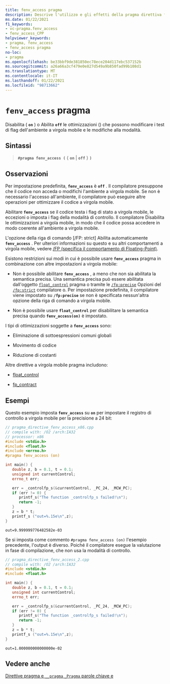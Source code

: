 ```yaml
---
title: fenv_access pragma
description: Descrive l'utilizzo e gli effetti della pragma direttiva fenv_access. La direttiva fenv_access controlla l'accesso all'ambiente a virgola mobile in fase di esecuzione.
ms.date: 01/22/2021
f1_keywords:
- vc-pragma.fenv_access
- fenv_access_CPP
helpviewer_keywords:
- pragma, fenv_access
- fenv_access pragma
no-loc:
- pragma
ms.openlocfilehash: be33bbf9de381850ec78ece204d117ebc537152b
ms.sourcegitcommit: a26a66a3cf479e0e827d549a9b850fad99b108d1
ms.translationtype: MT
ms.contentlocale: it-IT
ms.lasthandoff: 01/22/2021
ms.locfileid: "98713662"
---
```

# <a name="fenv_access-no-locpragma"></a>`fenv_access` pragma

Disabilita ( **`on`** ) o Abilita **`off`** le ottimizzazioni () che possono modificare i test di flag dell'ambiente a virgola mobile e le modifiche alla modalità.

## <a name="syntax"></a>Sintassi

> **`#pragma fenv_access (`** { **`on`** | **`off`** } **`)`**

## <a name="remarks"></a>Osservazioni

Per impostazione predefinita, **`fenv_access`** è **`off`** . Il compilatore presuppone che il codice non acceda o modifichi l'ambiente a virgola mobile. Se non è necessario l'accesso all'ambiente, il compilatore può eseguire altre operazioni per ottimizzare il codice a virgola mobile.

Abilitare **`fenv_access`** se il codice testa i flag di stato a virgola mobile, le eccezioni o imposta i flag della modalità di controllo. Il compilatore Disabilita le ottimizzazioni a virgola mobile, in modo che il codice possa accedere in modo coerente all'ambiente a virgola mobile.

L'opzione della riga di comando [/FP: strict] Abilita automaticamente **`fenv_access`** . Per ulteriori informazioni su questo e su altri comportamenti a virgola mobile, vedere [/FP (specifica il comportamento di Floating-Point)](../build/reference/fp-specify-floating-point-behavior.md).

Esistono restrizioni sui modi in cui è possibile usare **`fenv_access`** pragma in combinazione con altre impostazioni a virgola mobile:

- Non è possibile abilitare **`fenv_access`** , a meno che non sia abilitata la semantica precisa. Una semantica precisa può essere abilitata dall'oggetto [`float_control`](float-control.md) pragma o tramite le [`/fp:precise`](../build/reference/fp-specify-floating-point-behavior.md) Opzioni del [`/fp:strict`](../build/reference/fp-specify-floating-point-behavior.md) compilatore o. Per impostazione predefinita, il compilatore viene impostato su **`/fp:precise`** se non è specificata nessun'altra opzione della riga di comando a virgola mobile.

- Non è possibile usare **`float_control`** per disabilitare la semantica precisa quando **`fenv_access(on)`** è impostato.

I tipi di ottimizzazioni soggette a **`fenv_access`** sono:

- Eliminazione di sottoespressioni comuni globali

- Movimento di codice

- Riduzione di costanti

Altre direttive a virgola mobile pragma includono:

- [float_control](../preprocessor/float-control.md)

- [fp_contract](../preprocessor/fp-contract.md)

## <a name="examples"></a>Esempi

Questo esempio imposta **`fenv_access`** su **`on`** per impostare il registro di controllo a virgola mobile per la precisione a 24 bit:

```cpp
// pragma_directive_fenv_access_x86.cpp
// compile with: /O2 /arch:IA32
// processor: x86
#include <stdio.h>
#include <float.h>
#include <errno.h>
#pragma fenv_access (on)

int main() {
   double z, b = 0.1, t = 0.1;
   unsigned int currentControl;
   errno_t err;

   err = _controlfp_s(&currentControl, _PC_24, _MCW_PC);
   if (err != 0) {
      printf_s("The function _controlfp_s failed!\n");
      return -1;
   }
   z = b * t;
   printf_s ("out=%.15e\n",z);
}
```

```Output
out=9.999999776482582e-03
```

Se si imposta come commento `#pragma fenv_access (on)` l'esempio precedente, l'output è diverso. Poiché il compilatore esegue la valutazione in fase di compilazione, che non usa la modalità di controllo.

```cpp
// pragma_directive_fenv_access_2.cpp
// compile with: /O2 /arch:IA32
#include <stdio.h>
#include <float.h>

int main() {
   double z, b = 0.1, t = 0.1;
   unsigned int currentControl;
   errno_t err;

   err = _controlfp_s(&currentControl, _PC_24, _MCW_PC);
   if (err != 0) {
      printf_s("The function _controlfp_s failed!\n");
      return -1;
   }
   z = b * t;
   printf_s ("out=%.15e\n",z);
}
```

```Output
out=1.000000000000000e-02
```

## <a name="see-also"></a>Vedere anche

[Direttive pragma e `__pragma` `_Pragma` parole chiave e](./pragma-directives-and-the-pragma-keyword.md)
